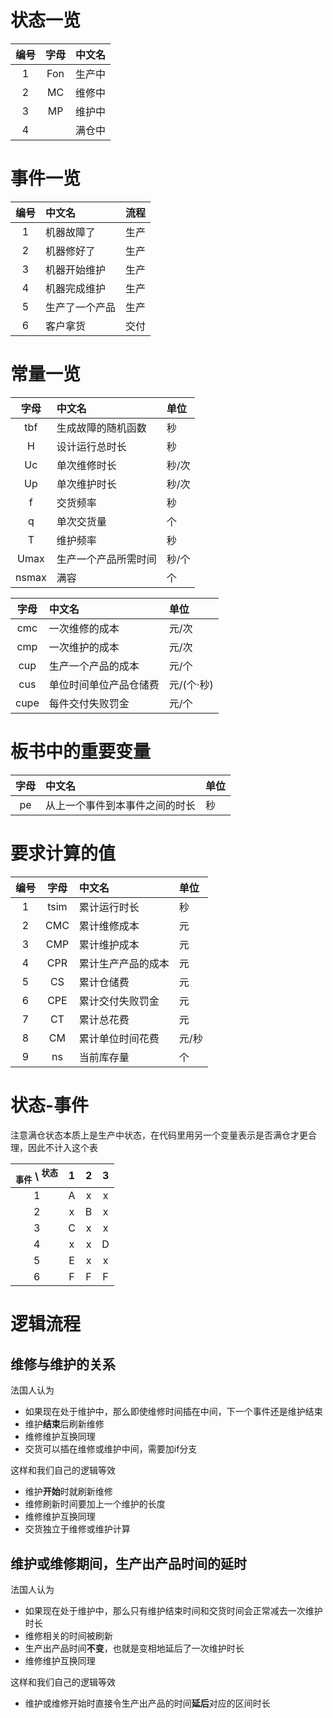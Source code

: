 # 状态一览

| 编号  | 字母  | 中文名 |
| :---: | :---: | :----- |
|   1   |  Fon  | 生产中 |
|   2   |  MC   | 维修中 |
|   3   |  MP   | 维护中 |
|   4   |       | 满仓中 |


# 事件一览

| 编号  | 中文名         | 流程  |
| :---: | :------------- | :---: |
|   1   | 机器故障了     | 生产  |
|   2   | 机器修好了     | 生产  |
|   3   | 机器开始维护   | 生产  |
|   4   | 机器完成维护   | 生产  |
|   5   | 生产了一个产品 | 生产  |
|   6   | 客户拿货       | 交付  |

# 常量一览

| 字母  | 中文名               | 单位  |
| :---: | :------------------- | :---- |
|  tbf  | 生成故障的随机函数   | 秒    |
|   H   | 设计运行总时长       | 秒    |
|  Uc   | 单次维修时长         | 秒/次 |
|  Up   | 单次维护时长         | 秒/次 |
|   f   | 交货频率             | 秒    |
|   q   | 单次交货量           | 个    |
|   T   | 维护频率             | 秒    |
| Umax  | 生产一个产品所需时间 | 秒/个 |
| nsmax | 满容                 | 个    |

| 字母  | 中文名                 | 单位       |
| :---: | :--------------------- | :--------- |
|  cmc  | 一次维修的成本         | 元/次      |
|  cmp  | 一次维护的成本         | 元/次      |
|  cup  | 生产一个产品的成本     | 元/个      |
|  cus  | 单位时间单位产品仓储费 | 元/(个·秒) |
| cupe  | 每件交付失败罚金       | 元/个      |

# 板书中的重要变量

| 字母  | 中文名                         | 单位 |
| :---: | :----------------------------- | :--- |
|  pe   | 从上一个事件到本事件之间的时长 | 秒   |

# 要求计算的值

| 编号  | 字母  | 中文名             | 单位  |
| :---: | :---: | :----------------- | :---- |
|   1   | tsim  | 累计运行时长       | 秒    |
|   2   |  CMC  | 累计维修成本       | 元    |
|   3   |  CMP  | 累计维护成本       | 元    |
|   4   |  CPR  | 累计生产产品的成本 | 元    |
|   5   |  CS   | 累计仓储费         | 元    |
|   6   |  CPE  | 累计交付失败罚金   | 元    |
|   7   |  CT   | 累计总花费         | 元    |
|   8   |  CM   | 累计单位时间花费   | 元/秒 |
|   9   |  ns   | 当前库存量         | 个    |


# 状态-事件

注意满仓状态本质上是生产中状态，在代码里用另一个变量表示是否满仓才更合理，因此不计入这个表

| <sub>事件</sub> \ <sup>状态</sup> |   1   |   2   |   3   |
| :-------------------------------: | :---: | :---: | :---: |
|                 1                 |   A   |   x   |   x   |
|                 2                 |   x   |   B   |   x   |
|                 3                 |   C   |   x   |   x   |
|                 4                 |   x   |   x   |   D   |
|                 5                 |   E   |   x   |   x   |
|                 6                 |   F   |   F   |   F   |

# 逻辑流程
## 维修与维护的关系

法国人认为

- 如果现在处于维护中，那么即使维修时间插在中间，下一个事件还是维护结束
- 维护**结束**后刷新维修
- 维修维护互换同理
- 交货可以插在维修或维护中间，需要加if分支

这样和我们自己的逻辑等效

- 维护**开始**时就刷新维修
- 维修刷新时间要加上一个维护的长度
- 维修维护互换同理
- 交货独立于维修或维护计算

## 维护或维修期间，生产出产品时间的延时

法国人认为

- 如果现在处于维护中，那么只有维护结束时间和交货时间会正常减去一次维护时长
- 维修相关的时间被刷新
- 生产出产品时间**不变**，也就是变相地延后了一次维护时长
- 维修维护互换同理

这样和我们自己的逻辑等效

- 维护或维修开始时直接令生产出产品的时间**延后**对应的区间时长